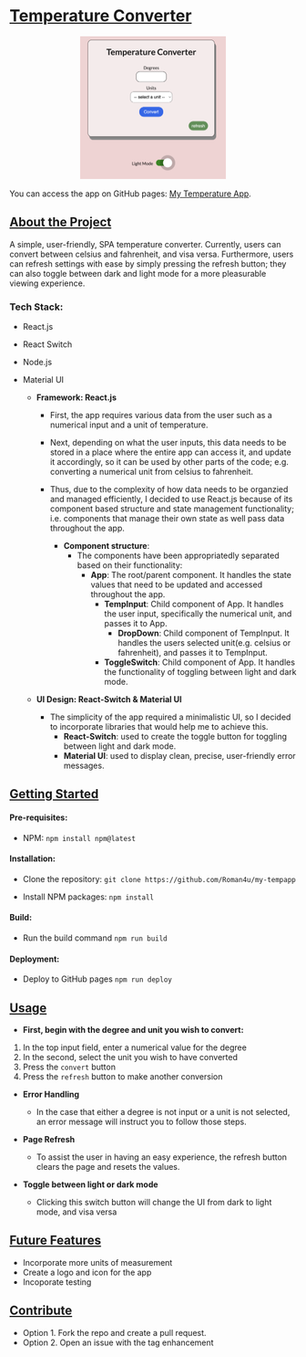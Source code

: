 # <u align="center">Temperature Converter</u>

<p align="center"> 
<a href=""><img src="./src/images/image1.png" alt="tempapp" height="250px" margin="auto" > </a>
</p>

You can access the app on GitHub pages: [My Temperature App](https://Roman4u.github.io/my-tempapp).

## <u>About the Project</u>
 A simple, user-friendly, SPA temperature converter. Currently, users can convert between celsius and fahrenheit, and visa versa. Furthermore, users can refresh settings with ease by simply pressing the refresh button; they can also toggle between dark and light mode for a more pleasurable viewing experience.

### Tech Stack:
- React.js
- React Switch
- Node.js
- Material UI

    - **Framework: React.js**
        - First, the app requires various data from the user such as a numerical input and a unit of temperature.
        - Next, depending on what the user inputs, this data needs to be stored in a place where the entire app can access it, and update it accordingly, so it can be used by other parts of the code; e.g. converting a numerical unit from celsius to fahrenheit.  
        - Thus, due to the complexity of how data needs to be organzied and managed efficiently, I decided to use React.js because of its component based structure and state management functionality; i.e. components that manage their own state as well pass data throughout the app.

            * **Component structure**: 
                * The components have been appropriatedly separated based on their functionality: 
                    * **App**: The root/parent component. It handles the state values that need to be updated and accessed throughout the app. 
                        * **TempInput**: Child component of App. It handles the user input, specifically the numerical unit, and passes it to App.
                            * **DropDown**: Child component of TempInput. It handles the users selected unit(e.g. celsius or fahrenheit), and passes it to TempInput.
                        * **ToggleSwitch**: Child component of App. It handles the functionality of toggling between light and dark mode.  

    - **UI Design: React-Switch & Material UI** 
        - The simplicity of the app required a minimalistic UI, so I decided to incorporate libraries that would help me to achieve this. 
            * **React-Switch**: used to create the toggle button for toggling between light and dark mode.
            * **Material UI**: used to display clean, precise, user-friendly error messages.

## <u>Getting Started</u>

#### Pre-requisites:

 - NPM: 
```npm install npm@latest```

#### Installation:

- Clone the repository:
```git clone https://github.com/Roman4u/my-tempapp```

- Install NPM packages:
```npm install```

#### Build:

- Run the build command
```npm run build```

#### Deployment:

- Deploy to GitHub pages
```npm run deploy```

 ## <u>Usage</u>  

- **First, begin with the degree and unit you wish to convert:** 
1. In the top input field, enter a numerical value for the degree
2. In the second, select the unit you wish to have converted
3. Press the ```convert``` button
4. Press the ```refresh``` button to make another conversion 

 - **Error Handling**
    - In the case that either a degree is not input or a unit is not selected, an error message will instruct you to follow those steps.

 - **Page Refresh**
    - To assist the user in having an easy experience, the refresh button clears the page and resets the values.

- **Toggle between light or dark mode**
    - Clicking this switch button will change the UI from dark to light mode, and visa versa

## <u>Future Features</u>
- Incorporate more units of measurement
- Create a logo and icon for the app
- Incoporate testing

## <u>Contribute</u>

- Option 1. Fork the repo and create a pull request.
- Option 2. Open an issue with the tag enhancement
